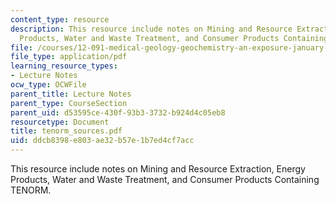 ```yaml
---
content_type: resource
description: This resource include notes on Mining and Resource Extraction, Energy
  Products, Water and Waste Treatment, and Consumer Products Containing TENORM.
file: /courses/12-091-medical-geology-geochemistry-an-exposure-january-iap-2006/ddcb8398e803ae32b57e1b7ed4cf7acc_tenorm_sources.pdf
file_type: application/pdf
learning_resource_types:
- Lecture Notes
ocw_type: OCWFile
parent_title: Lecture Notes
parent_type: CourseSection
parent_uid: d53595ce-430f-93b3-3732-b924d4c05eb8
resourcetype: Document
title: tenorm_sources.pdf
uid: ddcb8398-e803-ae32-b57e-1b7ed4cf7acc
---
```

This resource include notes on Mining and Resource Extraction, Energy Products, Water and Waste Treatment, and Consumer Products Containing TENORM.


